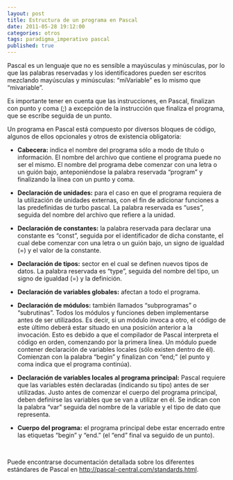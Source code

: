```yaml
---
layout: post
title: Estructura de un programa en Pascal
date: 2011-05-28 19:12:00
categories: otros
tags: paradigma_imperativo pascal
published: true
---
```


Pascal es un lenguaje que no es sensible a mayúsculas y minúsculas, por lo que las palabras reservadas y los identificadores pueden ser escritos mezclando mayúsculas y minúsculas: &#8220;miVariable&#8221; es lo mismo que &#8220;mivariable&#8221;.

Es importante tener en cuenta que las instrucciones, en Pascal, finalizan con punto y coma (;) a excepción de la instrucción que finaliza el programa, que se escribe seguida de un punto.

Un programa en Pascal está compuesto por diversos bloques de código, algunos de ellos opcionales y otros de existencia obligatoria:

- **Cabecera:** indica el nombre del programa sólo a modo de título o información. El nombre del archivo que contiene el programa puede no ser el mismo. El nombre del programa debe comenzar con una letra o un guión bajo, anteponiéndose la palabra reservada “program” y finalizando la línea con un punto y coma.

- **Declaración de unidades:** para el caso en que el programa requiera de la utilización de unidades externas, con el fin de adicionar funciones a las predefinidas de turbo pascal. La palabra reservada es “uses”, seguida del nombre del archivo que refiere a la unidad.

- **Declaración de constantes:** la palabra reservada para declarar una constante es “const”, seguida por el identificador de dicha constante, el cual debe comenzar con una letra o un guión bajo, un signo de igualdad (=) y el valor de la constante.

- **Declaración de tipos:** sector en el cual se definen nuevos tipos de datos. La palabra reservada es “type”, seguida del nombre del tipo, un signo de igualdad (=) y la definición.

- **Declaración de variables globales:** afectan a todo el programa.

- **Declaración de módulos:** también llamados “subprogramas” o “subrutinas”. Todos los módulos y funciones deben implementarse antes de ser utilizados. Es decir, si un módulo invoca a otro, el código de este último deberá estar situado en una posición anterior a la invocación. Esto es debido a que el compilador de Pascal interpreta el código en orden, comenzando por la primera línea. Un módulo puede contener declaración de variables locales (sólo existen dentro de él). Comienzan con la palabra “begin” y finalizan con “end;” (el punto y coma indica que el programa continúa).

- **Declaración de variables locales al programa principal:** Pascal requiere que las variables estén declaradas (indicando su tipo) antes de ser utilizadas. Justo antes de comenzar el cuerpo del programa principal, deben definirse las variables que se van a utilizar en él. Se indican con la palabra “var” seguida del nombre de la variable y el tipo de dato que representa.

- **Cuerpo del programa:** el programa principal debe estar encerrado entre las etiquetas “begin” y “end.” (el “end” final va seguido de un punto).

&nbsp;

Puede encontrarse documentación detallada sobre los diferentes estándares de Pascal en <a href="http://pascal-central.com/standards.html" target="_blank">http://pascal-central.com/standards.html</a>.

&nbsp;
